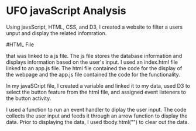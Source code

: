 # UFO javaScript Analysis

Using javsScript, HTML, CSS, and D3, I created a website to filter a users unput and display the related infomration. 

#HTML File


that was linked to a js file. The js file stores the database information and displays information based on the user's input. I used an index.html file linked to an app.js file. The html file contained the code for the display of the webpage and the app.js file contained the code for the functionality. 

In my javaSCript file, I created a variable and linked it to my data, used D3 to select the button feature from the html file, and assigned event listeners to the button activity. 

I used a function to run an event handler to diplay the user input. The code collects the user input and feeds it through an arrow function to display the data. Prior to displaying the data, I used tbody.html("") to clear out the data. 
